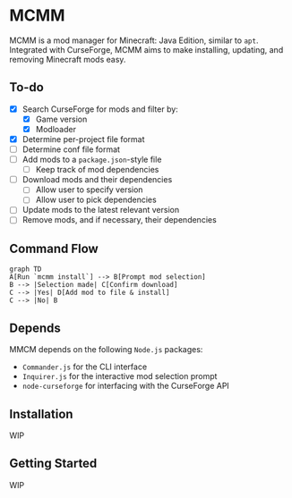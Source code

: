 # MCMM

MCMM is a mod manager for Minecraft: Java Edition, similar to `apt`.
Integrated with CurseForge, MCMM aims to make installing, updating, and removing Minecraft mods easy.

## To-do

- [x] Search CurseForge for mods and filter by:
    - [x] Game version
    - [x] Modloader
- [x] Determine per-project file format
- [ ] Determine conf file format
- [ ] Add mods to a `package.json`-style file
    - [ ] Keep track of mod dependencies
- [ ] Download mods and their dependencies
    - [ ] Allow user to specify version
    - [ ] Allow user to pick dependencies
- [ ] Update mods to the latest relevant version
- [ ] Remove mods, and if necessary, their dependencies

## Command Flow

```mermaid
graph TD
A[Run `mcmm install`] --> B[Prompt mod selection]
B --> |Selection made| C[Confirm download]
C --> |Yes| D[Add mod to file & install]
C --> |No| B
```

## Depends

MMCM depends on the following `Node.js` packages:

- `Commander.js` for the CLI interface
- `Inquirer.js` for the interactive mod selection prompt
- `node-curseforge` for interfacing with the CurseForge API

## Installation

WIP

## Getting Started

WIP